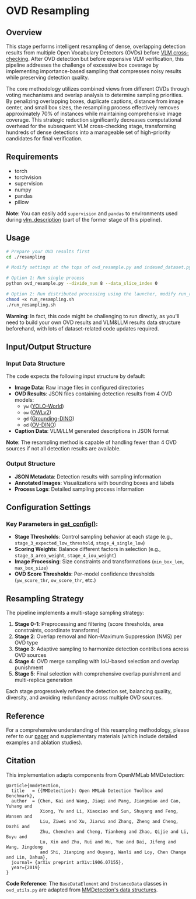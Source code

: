 # OVD Resampling

## Overview

This stage performs intelligent resampling of dense, overlapping detection results from multiple Open Vocabulary Detectors (OVDs) before [VLM cross-checking](../vlm_cross_checking). After OVD detection but before expensive VLM verification, this pipeline addresses the challenge of excessive box coverage by implementing importance-based sampling that compresses noisy results while preserving detection quality.

The core methodology utilizes combined views from different OVDs through voting mechanisms and overlap analysis to determine sampling priorities. By penalizing overlapping boxes, duplicate captions, distance from image center, and small box sizes, the resampling process effectively removes approximately 70% of instances while maintaining comprehensive image coverage. This strategic reduction significantly decreases computational overhead for the subsequent VLM cross-checking stage, transforming hundreds of dense detections into a manageable set of high-priority candidates for final verification.

## Requirements

- torch
- torchvision 
- supervision
- numpy
- pandas
- pillow

**Note**: You can easily add `supervision` and `pandas` to environments used during [vlm_description](../vlm_description) (part of the former stage of this pipeline).

## Usage

```bash
# Prepare your OVD results first
cd ./resampling

# Modify settings at the tops of ovd_resample.py and indexed_dataset.py

# Option 1: Run single process
python ovd_resample.py --divide_num 8 --data_slice_index 0

# Option 2: Run distributed processing using the launcher, modify run_resampling.sh first
chmod +x run_resampling.sh
./run_resampling.sh
```

**Warning**: In fact, this code might be challenging to run directly, as you'll need to build your own OVD results and VLM&LLM results data structure beforehand, with lots of dataset-related code updates required.

## Input/Output Structure

### Input Data Structure
The code expects the following input structure by default:

- **Image Data**: Raw image files in configured directories
- **OVD Results**: JSON files containing detection results from 4 OVD models:
  - `yw` ([YOLO-World](https://github.com/AILab-CVC/YOLO-World))
  - `ow` ([OWLv2](https://huggingface.co/docs/transformers/en/model_doc/owlv2)) 
  - `gd` ([Grounding-DINO](https://github.com/IDEA-Research/GroundingDINO))
  - `od` ([OV-DINO](https://github.com/wanghao9610/OV-DINO))
- **Caption Data**: VLM/LLM generated descriptions in JSON format

**Note**: The resampling method is capable of handling fewer than 4 OVD sources if not all detection results are available.

### Output Structure
- **JSON Metadata**: Detection results with sampling information
- **Annotated Images**: Visualizations with bounding boxes and labels
- **Process Logs**: Detailed sampling process information

## Configuration Settings

### Key Parameters in [get_config()](ovd_resample.py#L70):

- **Stage Thresholds**: Control sampling behavior at each stage (e.g., `stage_3_expected_low_threshold`, `stage_4_single_low`)
- **Scoring Weights**: Balance different factors in selection (e.g., `stage_3_area_weight`, `stage_4_iou_weight`)
- **Image Processing**: Size constraints and transformations (`min_box_len`, `max_box_size`)
- **OVD Score Thresholds**: Per-model confidence thresholds (`yw_score_thr`, `ow_score_thr`, etc.)

## Resampling Strategy

The pipeline implements a multi-stage sampling strategy:

1. **Stage 0-1**: Preprocessing and filtering (score thresholds, area constraints, coordinate transforms)
2. **Stage 2**: Overlap removal and Non-Maximum Suppression (NMS) per OVD type
3. **Stage 3**: Adaptive sampling to harmonize detection contributions across OVD sources
4. **Stage 4**: OVD merge sampling with IoU-based selection and overlap punishment
5. **Stage 5**: Final selection with comprehensive overlap punishment and multi-replica generation

Each stage progressively refines the detection set, balancing quality, diversity, and avoiding redundancy across multiple OVD sources.

## Reference

For a comprehensive understanding of this resampling methodology, please refer to our [paper](https://arxiv.org/abs/2508.01008) and supplementary materials (which include detailed examples and ablation studies).

## Citation

This implementation adapts components from OpenMMLab MMDetection:

```
@article{mmdetection,
  title   = {{MMDetection}: Open MMLab Detection Toolbox and Benchmark},
  author  = {Chen, Kai and Wang, Jiaqi and Pang, Jiangmiao and Cao, Yuhang and
             Xiong, Yu and Li, Xiaoxiao and Sun, Shuyang and Feng, Wansen and
             Liu, Ziwei and Xu, Jiarui and Zhang, Zheng and Cheng, Dazhi and
             Zhu, Chenchen and Cheng, Tianheng and Zhao, Qijie and Li, Buyu and
             Lu, Xin and Zhu, Rui and Wu, Yue and Dai, Jifeng and Wang, Jingdong
             and Shi, Jianping and Ouyang, Wanli and Loy, Chen Change and Lin, Dahua},
  journal= {arXiv preprint arXiv:1906.07155},
  year={2019}
}
```

**Code Reference**: The `BaseDataElement` and `InstanceData` classes in `ovd_utils.py` are adapted from [MMDetection's data structures](https://github.com/open-mmlab/mmdetection/blob/master/mmdet/core/data_structures/instance_data.py).
